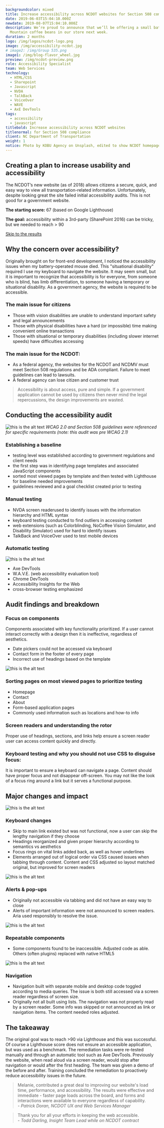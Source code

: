 ```yaml
---
backgroundcolor: mixed
title: Increase accessibility across NCDOT websites for Section 508 compliance
date: 2019-06-03T15:04:10.000Z
newdate: 2019-08-07T15:04:10.000Z
description: We’re proud to announce that we’ll be offering a small batch of Jamaica Blue
  Mountain coffee beans in our store next week.
duration: 2 months
logo: /img/logos/ncdot-logo.png
image: /img/accessibility-ncdot.jpg
# image2: /img/Group 535.png
image1: /img/blog-flavor_wheel.jpg
preview: /img/ncdot-preview.png
role: Accessibility Specialist 
team: Web Services
technology:
  - HTML/CSS
  - Sharepoint
  - Javascript
  - NVDA
  - TalkBack
  - VoiceOver
  - WAVE
  - AxE DevTools
tags:
  - accessibility
  - javascript
titlebold: Increase accessibility across NCDOT websites
titlenormal: for Section 508 compliance
client: NC Department of Transportation
weight: 1
notice: Photo by KOBU Agency on Unsplash, edited to show NCDOT homepage
---
```


## Creating a plan to increase usability and accessibility

The NCDOT’s new website (as of 2018) allows citizens a secure, quick, and easy way to view all transportation-related information. Unfortunately, despite looking great the site failed initial accessibility audits. This is not good for a government website.

**The starting score:** 67 (based on Google Lighthouse)

**The goal:** accessibility within a 3rd-party (SharePoint 2016) can be tricky, but 
we needed to reach > 90  

[Skip to the results](post/ncdot-accessibility/#comparing-the-results)

## Why the concern over accessibility?

Originally brought on for front-end development, I noticed the accessibility issues when my battery-operated mouse died. This "situational disability" required I use my keyboard to navigate the website. It may seem small, but it is important to recognize that accessibility is for everyone, from someone who is blind, has limb differentiation, to someone having a temporary or situational disability. As a government agency, the website is required to be accessible.   
 
### The main issue for citizens
- Those with vision disabilities are unable to understand important safety and legal announcements
- Those with physical disabilities have a hard (or impossible) time making convenient online transactions
- Those with situational or temporary disabilities (including slower internet speeds) have difficulties accessing
 
### The main issue for the NCDOT: 
- As a federal agency, the websites for the NCDOT and NCDMV must meet Section 508 regulations and be ADA compliant. Failure to meet guidelines can lead to lawsuits.     
- A federal agency can lose citizen and customer trust

> Accessibility is about access, pure and simple. If a government application cannot be used by citizens then never mind the legal repercussions, the design improvements are wasted.

## Conducting the accessibility audit
![this is the alt text](/img/ncdot-a11y2.png "Title is optional")
*WCAG 2.0 and Section 508 guidelines were referenced for specific requirements (note: this audit was pre WCAG 2.1)*

### Establishing a baseline
- testing level was established according to government regulations and client needs
- the first step was in identifying page templates and associated JavaScript components 
- sorted most viewed pages by template and then tested with Lighthouse for baseline needed improvements 
- guidelines reviewed and a goal checklist created prior to testing

### Manual testing
- NVDA screen readerused to identify issues with the information hierarchy and HTML syntax
- keyboard testing conducted to find outliers in accessing content
- web extensions (such as Colorblinding, NoCoffee Vision Simulator, and Disability Simulator) used for hard to identify issues
- TalkBack and VoiceOver used to test mobile devices

### Automatic testing
![this is the alt text](/img/ncdot-a11y.png "Title is optional")
- Axe DevTools
- W.A.V.E. (web accessibility evaluation tool)
- Chrome DevTools
- Accessibility Insights for the Web
- cross-browser testing emphasized

## Audit findings and breakdown
### Focus on components
Components associated with key functionality prioritized. If a user cannot interact correctly with a design then it is ineffective, regardless of aesthetics.
- Date pickers could not be accessed via keyboard
- Contact form in the footer of every page
- Incorrect use of headings based on the template


![this is the alt text](/img/ncdot-wave.png "Title is optional")

### Sorting pages on most viewed pages to prioritize testing 
- Homepage
- Contact
- About
- Form-based application pages
- Commonly used information such as locations and how-to info


### Screen readers and understanding the rotor 
Proper use of headings, sections, and links help ensure a screen reader user can access content quickly and directly.

### Keyboard testing and why you should not use CSS to disguise focus:  
It is important to ensure a keyboard can navigate a page. Content should have proper focus and not disappear off-screen. You may not like the look of a focus ring around a link but it serves a functional purpose.

## Major changes and impact

![this is the alt text](/img/ncdot-acc-overview.png "Title is optional")

### Keyboard changes  
- Skip to main link existed but was not functional, now a user can skip the lengthy navigation if they choose
- Headings reorganized and given proper hierarchy according to semantics vs aesthetics
- Focus rings on vital links added back, as well as hover underlines
- Elements arranged out of logical order via CSS caused issues when tabbing through content. Content and CSS adjusted so layout matched original, but improved for screen readers


![this is the alt text](/img/ncdot-alert.png "Title is optional")

### Alerts & pop-ups
- Originally not accessible via tabbing and did not have an easy way to close
- Alerts of important information were not announced to screen readers. Aria used responsibly to resolve the issue.


![this is the alt text](/img/ncdot-components.png "Title is optional")

### Repeatable components
- Some components found to be inaccessible.  Adjusted code as able. Others (often plugins) replaced with native HTML5

![this is the alt text](/img/ncdot-navigation.png "Title is optional")

### Navigation
- Navigation built with separate mobile and desktop code toggled according to media queries. The issue is both still accessed via a screen reader regardless of screen size.
- Originally not all built using lists. The navigation was not properly read by a screen reader. Some info was skipped or not announced as link or navigation items. The content needed roles adjusted.


## The takeaway
 
The original goal was to reach >90 via Lighthouse and this was successful. Of course a Lighthouse score does not ensure an accessible application, but was used as a benchmark. The remediation tasks were re-tested manually and through an automatic tool such as Axe DevTools. Previously the website, when read aloud via a screen reader, would stop after navigation or would after the first heading. The team was given a demo of the before and after. Training concluded the remediation to proactively reduce accessibility issues in the future. 

> Melanie, contributed a great deal to improving our website's load time, performance, and accessibility. The results were effective and immediate - faster page loads across the board, and forms and interactions were available to everyone regardless of capability.  
*- Patrick Doran, NCDOT UX and Web Services Manager*

> Thank you for all your efforts in keeping the web accessible.   
*- Todd Darling, Insight Team Lead while on NCDOT contract*